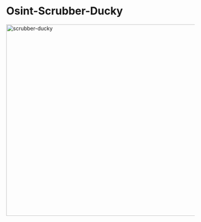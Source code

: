 # Osint-Scrubber-Ducky

<img width="1024" height="512" alt="scrubber-ducky" src="https://github.com/user-attachments/assets/91913b81-2b72-4b34-8095-7f178680eea9" />
